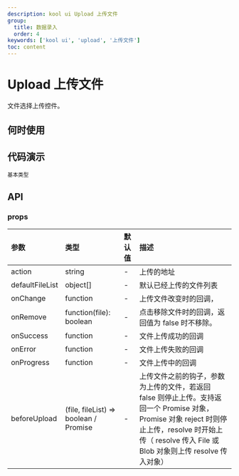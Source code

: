 ```yaml
---
description: kool ui Upload 上传文件
group:
  title: 数据录入
  order: 4
keywords: ['kool ui', 'upload', '上传文件']
toc: content
---
```


# Upload 上传文件

文件选择上传控件。

## 何时使用

## 代码演示

<code src="./demo/BasicUpload.tsx">基本类型</code>

## API

### props

| 参数            | 类型                                  | 默认值 | 描述                                                                                                                                                                                                     |
| :-------------- | :------------------------------------ | :----- | :------------------------------------------------------------------------------------------------------------------------------------------------------------------------------------------------------- |
| action          | string                                | -      | 上传的地址                                                                                                                                                                                               |
| defaultFileList | object[]                              | -      | 默认已经上传的文件列表                                                                                                                                                                                   |
| onChange        | function                              | -      | 上传文件改变时的回调，                                                                                                                                                                                   |
| onRemove        | function(file): boolean               | -      | 点击移除文件时的回调，返回值为 false 时不移除。                                                                                                                                                          |
| onSuccess       | function                              | -      | 文件上传成功的回调                                                                                                                                                                                       |
| onError         | function                              | -      | 文件上传失败的回调                                                                                                                                                                                       |
| onProgress      | function                              | -      | 文件上传中的回调                                                                                                                                                                                         |
| beforeUpload    | (file, fileList) => boolean / Promise | -      | 上传文件之前的钩子，参数为上传的文件，若返回 false 则停止上传。支持返回一个 Promise 对象，Promise 对象 reject 时则停止上传，resolve 时开始上传（ resolve 传入 File 或 Blob 对象则上传 resolve 传入对象） |
